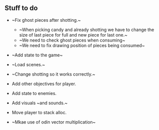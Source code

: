 ## Stuff to do
- ~Fix ghost pieces after shotting.~
    - ~When picking candy and already shotting we have to change the size of last piece for full and new piece for last one.~
    - ~We need to check ghost pieces when consuming~
    - ~We need to fix drawing position of pieces being consumed~

- ~Add state to the game~
- ~Load scenes.~
- ~Change shotting so it works correctly.~
- Add other objectives for player.
- Add state to enemies.
- Add visuals ~and sounds.~
- Move player to stack alloc.
- ~Mkae use of odin vector multiplication~
